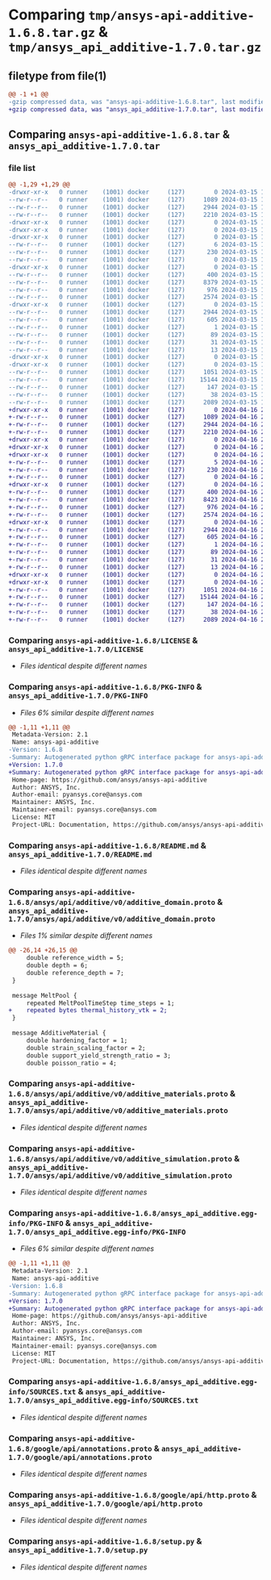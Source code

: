# Comparing `tmp/ansys-api-additive-1.6.8.tar.gz` & `tmp/ansys_api_additive-1.7.0.tar.gz`

## filetype from file(1)

```diff
@@ -1 +1 @@
-gzip compressed data, was "ansys-api-additive-1.6.8.tar", last modified: Fri Mar 15 17:54:09 2024, max compression
+gzip compressed data, was "ansys_api_additive-1.7.0.tar", last modified: Tue Apr 16 20:53:40 2024, max compression
```

## Comparing `ansys-api-additive-1.6.8.tar` & `ansys_api_additive-1.7.0.tar`

### file list

```diff
@@ -1,29 +1,29 @@
-drwxr-xr-x   0 runner    (1001) docker     (127)        0 2024-03-15 17:54:09.107071 ansys-api-additive-1.6.8/
--rw-r--r--   0 runner    (1001) docker     (127)     1089 2024-03-15 17:54:00.000000 ansys-api-additive-1.6.8/LICENSE
--rw-r--r--   0 runner    (1001) docker     (127)     2944 2024-03-15 17:54:09.107071 ansys-api-additive-1.6.8/PKG-INFO
--rw-r--r--   0 runner    (1001) docker     (127)     2210 2024-03-15 17:54:00.000000 ansys-api-additive-1.6.8/README.md
-drwxr-xr-x   0 runner    (1001) docker     (127)        0 2024-03-15 17:54:09.099071 ansys-api-additive-1.6.8/ansys/
-drwxr-xr-x   0 runner    (1001) docker     (127)        0 2024-03-15 17:54:09.099071 ansys-api-additive-1.6.8/ansys/api/
-drwxr-xr-x   0 runner    (1001) docker     (127)        0 2024-03-15 17:54:09.103071 ansys-api-additive-1.6.8/ansys/api/additive/
--rw-r--r--   0 runner    (1001) docker     (127)        6 2024-03-15 17:54:00.000000 ansys-api-additive-1.6.8/ansys/api/additive/VERSION
--rw-r--r--   0 runner    (1001) docker     (127)      230 2024-03-15 17:54:00.000000 ansys-api-additive-1.6.8/ansys/api/additive/__init__.py
--rw-r--r--   0 runner    (1001) docker     (127)        0 2024-03-15 17:54:00.000000 ansys-api-additive-1.6.8/ansys/api/additive/py.typed
-drwxr-xr-x   0 runner    (1001) docker     (127)        0 2024-03-15 17:54:09.103071 ansys-api-additive-1.6.8/ansys/api/additive/v0/
--rw-r--r--   0 runner    (1001) docker     (127)      400 2024-03-15 17:54:00.000000 ansys-api-additive-1.6.8/ansys/api/additive/v0/about.proto
--rw-r--r--   0 runner    (1001) docker     (127)     8379 2024-03-15 17:54:00.000000 ansys-api-additive-1.6.8/ansys/api/additive/v0/additive_domain.proto
--rw-r--r--   0 runner    (1001) docker     (127)      976 2024-03-15 17:54:00.000000 ansys-api-additive-1.6.8/ansys/api/additive/v0/additive_materials.proto
--rw-r--r--   0 runner    (1001) docker     (127)     2574 2024-03-15 17:54:00.000000 ansys-api-additive-1.6.8/ansys/api/additive/v0/additive_simulation.proto
-drwxr-xr-x   0 runner    (1001) docker     (127)        0 2024-03-15 17:54:09.103071 ansys-api-additive-1.6.8/ansys_api_additive.egg-info/
--rw-r--r--   0 runner    (1001) docker     (127)     2944 2024-03-15 17:54:09.000000 ansys-api-additive-1.6.8/ansys_api_additive.egg-info/PKG-INFO
--rw-r--r--   0 runner    (1001) docker     (127)      605 2024-03-15 17:54:09.000000 ansys-api-additive-1.6.8/ansys_api_additive.egg-info/SOURCES.txt
--rw-r--r--   0 runner    (1001) docker     (127)        1 2024-03-15 17:54:09.000000 ansys-api-additive-1.6.8/ansys_api_additive.egg-info/dependency_links.txt
--rw-r--r--   0 runner    (1001) docker     (127)       89 2024-03-15 17:54:09.000000 ansys-api-additive-1.6.8/ansys_api_additive.egg-info/entry_points.txt
--rw-r--r--   0 runner    (1001) docker     (127)       31 2024-03-15 17:54:09.000000 ansys-api-additive-1.6.8/ansys_api_additive.egg-info/requires.txt
--rw-r--r--   0 runner    (1001) docker     (127)       13 2024-03-15 17:54:09.000000 ansys-api-additive-1.6.8/ansys_api_additive.egg-info/top_level.txt
-drwxr-xr-x   0 runner    (1001) docker     (127)        0 2024-03-15 17:54:09.103071 ansys-api-additive-1.6.8/google/
-drwxr-xr-x   0 runner    (1001) docker     (127)        0 2024-03-15 17:54:09.103071 ansys-api-additive-1.6.8/google/api/
--rw-r--r--   0 runner    (1001) docker     (127)     1051 2024-03-15 17:54:00.000000 ansys-api-additive-1.6.8/google/api/annotations.proto
--rw-r--r--   0 runner    (1001) docker     (127)    15144 2024-03-15 17:54:00.000000 ansys-api-additive-1.6.8/google/api/http.proto
--rw-r--r--   0 runner    (1001) docker     (127)      147 2024-03-15 17:54:00.000000 ansys-api-additive-1.6.8/pyproject.toml
--rw-r--r--   0 runner    (1001) docker     (127)       38 2024-03-15 17:54:09.107071 ansys-api-additive-1.6.8/setup.cfg
--rw-r--r--   0 runner    (1001) docker     (127)     2089 2024-03-15 17:54:00.000000 ansys-api-additive-1.6.8/setup.py
+drwxr-xr-x   0 runner    (1001) docker     (127)        0 2024-04-16 20:53:40.222701 ansys_api_additive-1.7.0/
+-rw-r--r--   0 runner    (1001) docker     (127)     1089 2024-04-16 20:53:32.000000 ansys_api_additive-1.7.0/LICENSE
+-rw-r--r--   0 runner    (1001) docker     (127)     2944 2024-04-16 20:53:40.222701 ansys_api_additive-1.7.0/PKG-INFO
+-rw-r--r--   0 runner    (1001) docker     (127)     2210 2024-04-16 20:53:32.000000 ansys_api_additive-1.7.0/README.md
+drwxr-xr-x   0 runner    (1001) docker     (127)        0 2024-04-16 20:53:40.218701 ansys_api_additive-1.7.0/ansys/
+drwxr-xr-x   0 runner    (1001) docker     (127)        0 2024-04-16 20:53:40.218701 ansys_api_additive-1.7.0/ansys/api/
+drwxr-xr-x   0 runner    (1001) docker     (127)        0 2024-04-16 20:53:40.218701 ansys_api_additive-1.7.0/ansys/api/additive/
+-rw-r--r--   0 runner    (1001) docker     (127)        5 2024-04-16 20:53:32.000000 ansys_api_additive-1.7.0/ansys/api/additive/VERSION
+-rw-r--r--   0 runner    (1001) docker     (127)      230 2024-04-16 20:53:32.000000 ansys_api_additive-1.7.0/ansys/api/additive/__init__.py
+-rw-r--r--   0 runner    (1001) docker     (127)        0 2024-04-16 20:53:32.000000 ansys_api_additive-1.7.0/ansys/api/additive/py.typed
+drwxr-xr-x   0 runner    (1001) docker     (127)        0 2024-04-16 20:53:40.218701 ansys_api_additive-1.7.0/ansys/api/additive/v0/
+-rw-r--r--   0 runner    (1001) docker     (127)      400 2024-04-16 20:53:32.000000 ansys_api_additive-1.7.0/ansys/api/additive/v0/about.proto
+-rw-r--r--   0 runner    (1001) docker     (127)     8423 2024-04-16 20:53:32.000000 ansys_api_additive-1.7.0/ansys/api/additive/v0/additive_domain.proto
+-rw-r--r--   0 runner    (1001) docker     (127)      976 2024-04-16 20:53:32.000000 ansys_api_additive-1.7.0/ansys/api/additive/v0/additive_materials.proto
+-rw-r--r--   0 runner    (1001) docker     (127)     2574 2024-04-16 20:53:32.000000 ansys_api_additive-1.7.0/ansys/api/additive/v0/additive_simulation.proto
+drwxr-xr-x   0 runner    (1001) docker     (127)        0 2024-04-16 20:53:40.222701 ansys_api_additive-1.7.0/ansys_api_additive.egg-info/
+-rw-r--r--   0 runner    (1001) docker     (127)     2944 2024-04-16 20:53:40.000000 ansys_api_additive-1.7.0/ansys_api_additive.egg-info/PKG-INFO
+-rw-r--r--   0 runner    (1001) docker     (127)      605 2024-04-16 20:53:40.000000 ansys_api_additive-1.7.0/ansys_api_additive.egg-info/SOURCES.txt
+-rw-r--r--   0 runner    (1001) docker     (127)        1 2024-04-16 20:53:40.000000 ansys_api_additive-1.7.0/ansys_api_additive.egg-info/dependency_links.txt
+-rw-r--r--   0 runner    (1001) docker     (127)       89 2024-04-16 20:53:40.000000 ansys_api_additive-1.7.0/ansys_api_additive.egg-info/entry_points.txt
+-rw-r--r--   0 runner    (1001) docker     (127)       31 2024-04-16 20:53:40.000000 ansys_api_additive-1.7.0/ansys_api_additive.egg-info/requires.txt
+-rw-r--r--   0 runner    (1001) docker     (127)       13 2024-04-16 20:53:40.000000 ansys_api_additive-1.7.0/ansys_api_additive.egg-info/top_level.txt
+drwxr-xr-x   0 runner    (1001) docker     (127)        0 2024-04-16 20:53:40.218701 ansys_api_additive-1.7.0/google/
+drwxr-xr-x   0 runner    (1001) docker     (127)        0 2024-04-16 20:53:40.222701 ansys_api_additive-1.7.0/google/api/
+-rw-r--r--   0 runner    (1001) docker     (127)     1051 2024-04-16 20:53:32.000000 ansys_api_additive-1.7.0/google/api/annotations.proto
+-rw-r--r--   0 runner    (1001) docker     (127)    15144 2024-04-16 20:53:32.000000 ansys_api_additive-1.7.0/google/api/http.proto
+-rw-r--r--   0 runner    (1001) docker     (127)      147 2024-04-16 20:53:32.000000 ansys_api_additive-1.7.0/pyproject.toml
+-rw-r--r--   0 runner    (1001) docker     (127)       38 2024-04-16 20:53:40.222701 ansys_api_additive-1.7.0/setup.cfg
+-rw-r--r--   0 runner    (1001) docker     (127)     2089 2024-04-16 20:53:32.000000 ansys_api_additive-1.7.0/setup.py
```

### Comparing `ansys-api-additive-1.6.8/LICENSE` & `ansys_api_additive-1.7.0/LICENSE`

 * *Files identical despite different names*

### Comparing `ansys-api-additive-1.6.8/PKG-INFO` & `ansys_api_additive-1.7.0/PKG-INFO`

 * *Files 6% similar despite different names*

```diff
@@ -1,11 +1,11 @@
 Metadata-Version: 2.1
 Name: ansys-api-additive
-Version: 1.6.8
-Summary: Autogenerated python gRPC interface package for ansys-api-additive, built on 17:54:09 on 15 March 2024
+Version: 1.7.0
+Summary: Autogenerated python gRPC interface package for ansys-api-additive, built on 20:53:40 on 16 April 2024
 Home-page: https://github.com/ansys/ansys-api-additive
 Author: ANSYS, Inc.
 Author-email: pyansys.core@ansys.com
 Maintainer: ANSYS, Inc.
 Maintainer-email: pyansys.core@ansys.com
 License: MIT
 Project-URL: Documentation, https://github.com/ansys/ansys-api-additive/#readme
```

### Comparing `ansys-api-additive-1.6.8/README.md` & `ansys_api_additive-1.7.0/README.md`

 * *Files identical despite different names*

### Comparing `ansys-api-additive-1.6.8/ansys/api/additive/v0/additive_domain.proto` & `ansys_api_additive-1.7.0/ansys/api/additive/v0/additive_domain.proto`

 * *Files 1% similar despite different names*

```diff
@@ -26,14 +26,15 @@
     double reference_width = 5;
     double depth = 6;
     double reference_depth = 7;
 }
 
 message MeltPool {
     repeated MeltPoolTimeStep time_steps = 1;
+    repeated bytes thermal_history_vtk = 2;
 }
 
 message AdditiveMaterial {
     double hardening_factor = 1;
     double strain_scaling_factor = 2;
     double support_yield_strength_ratio = 3;
     double poisson_ratio = 4;
```

### Comparing `ansys-api-additive-1.6.8/ansys/api/additive/v0/additive_materials.proto` & `ansys_api_additive-1.7.0/ansys/api/additive/v0/additive_materials.proto`

 * *Files identical despite different names*

### Comparing `ansys-api-additive-1.6.8/ansys/api/additive/v0/additive_simulation.proto` & `ansys_api_additive-1.7.0/ansys/api/additive/v0/additive_simulation.proto`

 * *Files identical despite different names*

### Comparing `ansys-api-additive-1.6.8/ansys_api_additive.egg-info/PKG-INFO` & `ansys_api_additive-1.7.0/ansys_api_additive.egg-info/PKG-INFO`

 * *Files 6% similar despite different names*

```diff
@@ -1,11 +1,11 @@
 Metadata-Version: 2.1
 Name: ansys-api-additive
-Version: 1.6.8
-Summary: Autogenerated python gRPC interface package for ansys-api-additive, built on 17:54:09 on 15 March 2024
+Version: 1.7.0
+Summary: Autogenerated python gRPC interface package for ansys-api-additive, built on 20:53:40 on 16 April 2024
 Home-page: https://github.com/ansys/ansys-api-additive
 Author: ANSYS, Inc.
 Author-email: pyansys.core@ansys.com
 Maintainer: ANSYS, Inc.
 Maintainer-email: pyansys.core@ansys.com
 License: MIT
 Project-URL: Documentation, https://github.com/ansys/ansys-api-additive/#readme
```

### Comparing `ansys-api-additive-1.6.8/ansys_api_additive.egg-info/SOURCES.txt` & `ansys_api_additive-1.7.0/ansys_api_additive.egg-info/SOURCES.txt`

 * *Files identical despite different names*

### Comparing `ansys-api-additive-1.6.8/google/api/annotations.proto` & `ansys_api_additive-1.7.0/google/api/annotations.proto`

 * *Files identical despite different names*

### Comparing `ansys-api-additive-1.6.8/google/api/http.proto` & `ansys_api_additive-1.7.0/google/api/http.proto`

 * *Files identical despite different names*

### Comparing `ansys-api-additive-1.6.8/setup.py` & `ansys_api_additive-1.7.0/setup.py`

 * *Files identical despite different names*

